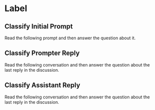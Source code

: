 # Label

## Classify Initial Prompt

Read the following prompt and then answer the question about it.

## Classify Prompter Reply

Read the following conversation and then answer the question about the last reply in the discussion.

## Classify Assistant Reply

Read the following conversation and then answer the question about the last reply in the discussion.
